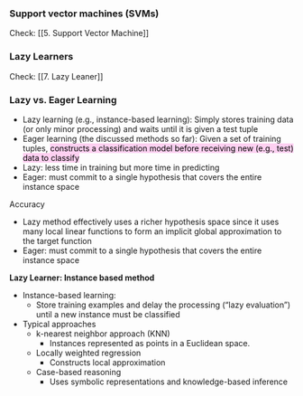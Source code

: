 
### Support vector machines (SVMs)

Check: [[5. Support Vector Machine]]

### Lazy Learners

Check: [[7. Lazy Leaner]]

### Lazy vs. Eager Learning

-   Lazy learning (e.g., instance-based learning): Simply stores training data (or only minor processing) and waits until it is given a test tuple
-   Eager learning (the discussed methods so far): Given a set of training tuples, <mark style="background: #FFB8EBA6;">constructs a classification model before receiving new (e.g., test) data to classify</mark>
-   Lazy: less time in training but more time in predicting
-   Eager: must commit to a single hypothesis that covers the entire instance space

Accuracy
-   Lazy method effectively uses a richer hypothesis space since it uses many local linear functions to form an implicit global approximation to the target function
-   Eager: must commit to a single hypothesis that covers the entire instance space


**Lazy Learner: Instance based method**

-   Instance-based learning:
    -   Store training examples and delay the processing (“lazy evaluation”) until a new instance must be classified
-   Typical approaches
    -   k-nearest neighbor approach (KNN)
        -   Instances represented as points in a Euclidean space.
    -   Locally weighted regression
        -   Constructs local approximation
    -   Case-based reasoning
        -   Uses symbolic representations and knowledge-based inference
